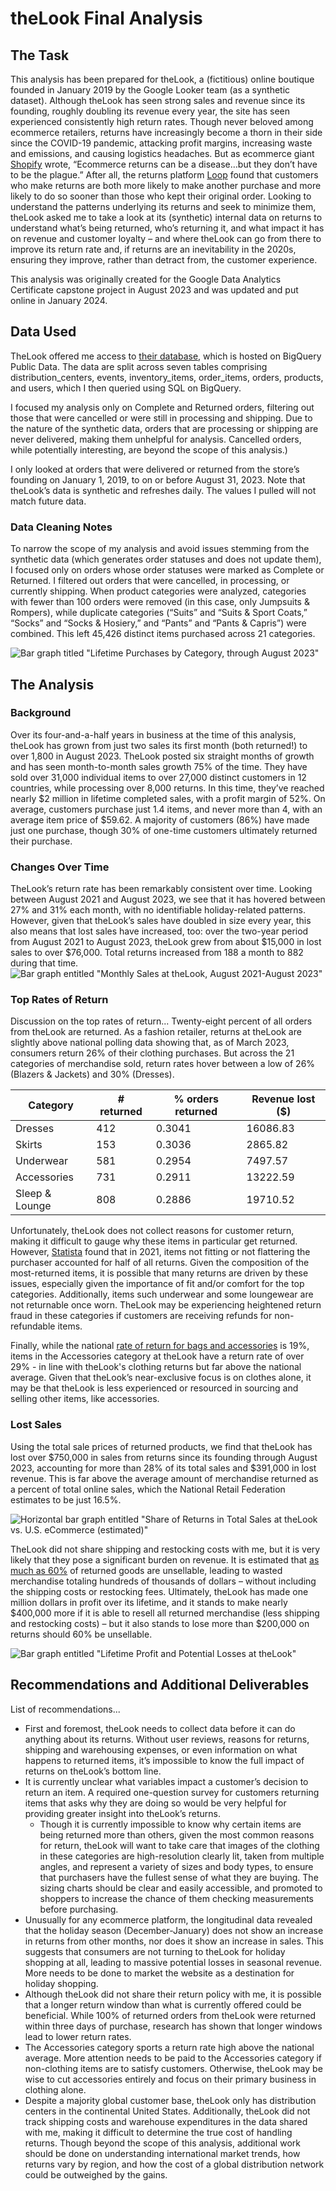 
# theLook Final Analysis

## The Task
This analysis has been prepared for theLook, a (fictitious) online boutique founded in January 2019 by the Google Looker team (as a synthetic dataset). Although theLook has seen strong sales and revenue since its founding, roughly doubling its revenue every year, the site has seen experienced consistently high return rates. Though never beloved among ecommerce retailers, returns have increasingly become a thorn in their side since the COVID-19 pandemic, attacking profit margins, increasing waste and emissions, and causing logistics headaches. But as ecommerce giant [Shopify](https://www.shopify.com/enterprise/ecommerce-returns) wrote, “Ecommerce returns can be a disease…but they don’t have to be the plague.” After all, the returns platform [Loop](https://www.loopreturns.com/blog/customers-repeat-puchase-when-they-refund/) found that customers who make returns are both more likely to make another purchase and more likely to do so sooner than those who kept their original order. Looking to understand the patterns underlying its returns and seek to minimize them, theLook asked me to take a look at its (synthetic) internal data on returns to understand what’s being returned, who’s returning it, and what impact it has on revenue and customer loyalty – and where theLook can go from there to improve its return rate and, if returns are an inevitability in the 2020s, ensuring they improve, rather than detract from, the customer experience.

This analysis was originally created for the Google Data Analytics Certificate capstone project in August 2023 and was updated and put online in January 2024.


## Data Used
TheLook offered me access to [their database](https://console.cloud.google.com/marketplace/product/bigquery-public-data/thelook-ecommerce), which is hosted on BigQuery Public Data. The data are split across seven tables comprising distribution_centers, events, inventory_items, order_items, orders, products, and users, which I then queried using SQL on BigQuery. 

I focused my analysis only on Complete and Returned orders, filtering out those that were cancelled or were still in processing and shipping. Due to the nature of the synthetic data, orders that are processing or shipping are never delivered, making them unhelpful for analysis. Cancelled orders, while potentially interesting, are beyond the scope of this analysis.)

I only looked at orders that were delivered or returned from the store’s founding on January 1, 2019, to on or before August 31, 2023.
Note that theLook’s data is synthetic and refreshes daily. The values I pulled will not match future data.


### Data Cleaning Notes
To narrow the scope of my analysis and avoid issues stemming from the synthetic data (which generates order statuses and does not update them), I focused only on orders whose order statuses were marked as Complete or Returned. I filtered out orders that were cancelled, in processing, or currently shipping. When product categories were analyzed, categories with fewer than 100 orders were removed (in this case, only Jumpsuits & Rompers), while duplicate categories (“Suits” and “Suits & Sport Coats,” “Socks” and “Socks & Hosiery,” and “Pants” and “Pants & Capris”) were combined. This left 45,426 distinct items purchased across 21 categories.

![Bar graph titled "Lifetime Purchases by Category, through August 2023"](https://64.media.tumblr.com/7011812e8d4047eece86b703efd766ea/tumblr_inline_s7gqfbqa5V1vy3o8a_500.png)

## The Analysis
### Background
Over its four-and-a-half years in business at the time of this analysis, theLook has grown from just two sales its first month (both returned!) to over 1,800 in August 2023. TheLook posted six straight months of growth and has seen month-to-month sales growth 75% of the time. They have sold over 31,000 individual items to over 27,000 distinct customers in 12 countries, while processing over 8,000 returns. In this time, they’ve reached nearly $2 million in lifetime completed sales, with a profit margin of 52%. On average, customers purchase just 1.4 items, and never more than 4, with an average item price of $59.62. A majority of customers (86%) have made just one purchase, though 30% of one-time customers ultimately returned their purchase.

### Changes Over Time
TheLook’s return rate has been remarkably consistent over time. Looking between August 2021 and August 2023, we see that it has hovered between 27% and 31% each month, with no identifiable holiday-related patterns. However, given that theLook’s sales have doubled in size every year, this also means that lost sales have increased, too: over the two-year period from August 2021 to August 2023, theLook grew from about $15,000 in lost sales to over $76,000. Total returns increased from 188 a month to 882 during that time. 
![Bar graph entitled "Monthly Sales at theLook, August 2021-August 2023"](https://64.media.tumblr.com/7b3627ba984ad45701e983acc726619b/tumblr_inline_s7gqsskQjh1vy3o8a_500.png)

### Top Rates of Return
Discussion on the top rates of return...
Twenty-eight percent of all orders from theLook are returned. As a fashion retailer, returns at theLook are slightly above national polling data showing that, as of March 2023, consumers return 26% of their clothing purchases. But across the 21 categories of merchandise sold, return rates hover between a low of 26% (Blazers & Jackets) and 30% (Dresses). 

| Category        | # returned | % orders returned | Revenue lost ($) |
|-----------------|------------|-------------------|------------------|
| Dresses         | 412        | 0.3041            | 16086.83         |
| Skirts          | 153        | 0.3036            | 2865.82          |
| Underwear       | 581        | 0.2954            | 7497.57          |
| Accessories     | 731        | 0.2911            | 13222.59         |
| Sleep & Lounge  | 808        | 0.2886            | 19710.52         |

Unfortunately, theLook does not collect reasons for customer return, making it difficult to gauge why these items in particular get returned. However, [Statista](https://www.statista.com/statistics/1300981/main-reasons-return-clothes-bought-online/) found that in 2021, items not fitting or not flattering the purchaser accounted for half of all returns. Given the composition of the most-returned items, it is possible that many returns are driven by these issues, especially given the importance of fit and/or comfort for the top categories. Additionally, items such underwear and some loungewear are not returnable once worn. TheLook may be experiencing heightened return fraud in these categories if customers are receiving refunds for non-refundable items.

Finally, while the national [rate of return for bags and accessories](https://www.shopify.com/enterprise/ecommerce-returns) is 19%, items in the Accessories category at theLook have a return rate of over 29% - in line with theLook's clothing returns but far above the national average. Given that theLook’s near-exclusive focus is on clothes alone, it may be that theLook is less experienced or resourced in sourcing and selling other items, like accessories.

### Lost Sales
Using the total sale prices of returned products, we find that theLook has lost over $750,000 in sales from returns since its founding through August 2023, accounting for more than 28% of its total sales and $391,000 in lost revenue. This is far above the average amount of merchandise returned as a percent of total online sales, which the National Retail Federation estimates to be just 16.5%. 

![Horizontal bar graph entitled "Share of Returns in Total Sales at theLook vs. U.S. eCommerce (estimated)"](https://64.media.tumblr.com/3d9cdceeffeff898293ae8beff425dd8/tumblr_inline_s7gqrvb80A1vy3o8a_500.png)

TheLook did not share shipping and restocking costs with me, but it is very likely that they pose a significant burden on revenue. It is estimated that [as much as 60%](https://www.ecommercetimes.com/story/retailers-wrestling-with-returns-mull-restocking-fees-176893.html) of returned goods are unsellable, leading to wasted merchandise totaling hundreds of thousands of dollars – without including the shipping costs or restocking fees. Ultimately, theLook has made one million dollars in profit over its lifetime, and it stands to make nearly $400,000 more if it is able to resell all returned merchandise (less shipping and restocking costs) – but it also stands to lose more than $200,000 on returns should 60% be unsellable.

![Bar graph entitled "Lifetime Profit and Potential Losses at theLook"](https://64.media.tumblr.com/6054e726e216fc6d0726a23bc7a38ce8/tumblr_inline_s7gqrlixog1vy3o8a_500.png)

## Recommendations and Additional Deliverables
List of recommendations...
- First and foremost, theLook needs to collect data before it can do anything about its returns. Without user reviews, reasons for returns, shipping and warehousing expenses, or even information on what happens to returned items, it’s impossible to know the full impact of returns on theLook’s bottom line.
- It is currently unclear what variables impact a customer’s decision to return an item. A required one-question survey for customers returning items that asks why they are doing so would be very helpful for providing greater insight into theLook’s returns.
  - Though it is currently impossible to know why certain items are being returned more than others, given the most common reasons for return, theLook will want to take care that images of the clothing in these categories are high-resolution clearly lit, taken from multiple angles, and represent a variety of sizes and body types, to ensure that purchasers have the fullest sense of what they are buying. The sizing charts should be clear and easily accessible, and promoted to shoppers to increase the chance of them checking measurements before purchasing. 
- Unusually for any ecommerce platform, the longitudinal data revealed that the holiday season (December-January) does not show an increase in returns from other months, nor does it show an increase in sales. This suggests that consumers are not turning to theLook for holiday shopping at all, leading to massive potential losses in seasonal revenue. More needs to be done to market the website as a destination for holiday shopping. 
- Although theLook did not share their return policy with me, it is possible that a longer return window than what is currently offered could be beneficial. While 100% of returned orders from theLook were returned within three days of purchase, research has shown that longer windows lead to lower return rates.
- The Accessories category sports a return rate high above the national average. More attention needs to be paid to the Accessories category if non-clothing items are to satisfy customers. Otherwise, theLook may be wise to cut accessories entirely and focus on their primary business in clothing alone.
- Despite a majority global customer base, theLook only has distribution centers in the continental United States. Additionally, theLook did not track shipping costs and warehouse expenditures in the data shared with me, making it difficult to determine the true cost of handling returns. Though beyond the scope of this analysis, additional work should be done on understanding international market trends, how returns vary by region, and how the cost of a global distribution network could be outweighed by the gains.

